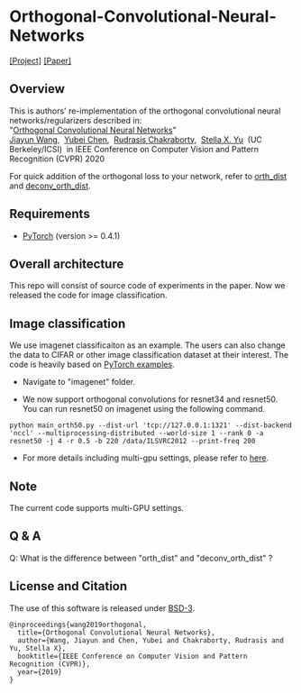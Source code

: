 # Orthogonal-Convolutional-Neural-Networks
[[Project]](http://pwang.pw/ocnn.html) [[Paper]](https://arxiv.org/abs/1911.12207)   

## Overview
This is authors' re-implementation of the orthogonal convolutional neural networks/regularizers described in:  
"[Orthogonal Convolutional Neural Networks](https://arxiv.org/abs/1911.12207)"   
[Jiayun Wang](http://pwang.pw/),&nbsp; [Yubei Chen](https://redwood.berkeley.edu/people/yubei-chen/),&nbsp;  [Rudrasis Chakraborty](https://rudra1988.github.io/),&nbsp; [Stella X. Yu](https://www1.icsi.berkeley.edu/~stellayu/)&nbsp; (UC Berkeley/ICSI)&nbsp; in IEEE Conference on Computer Vision and Pattern Recognition (CVPR) 2020

For quick addition of the orthogonal loss to your network, refer to [orth_dist](./blob/master/imagenet/utils.py#L21) and [deconv_orth_dist](./blob/master/imagenet/utils.py#L34).

## Requirements
* [PyTorch](https://pytorch.org/) (version >= 0.4.1)

## Overall architecture
This repo will consist of source code of experiments in the paper. Now we released the code for image classification.

## Image classification

We use imagenet classificaiton as an example. The users can also change the data to CIFAR or other image classification dataset at their interest. The code is heavily based on [PyTorch examples](https://github.com/pytorch/examples/tree/master/imagenet).

- Navigate to "imagenet" folder.

- We now support orthogonal convolutions for resnet34 and resnet50. You can run resnet50 on imagenet using the following command. 
```
python main_orth50.py --dist-url 'tcp://127.0.0.1:1321' --dist-backend 'nccl' --multiprocessing-distributed --world-size 1 --rank 0 -a resnet50 -j 4 -r 0.5 -b 220 /data/ILSVRC2012 --print-freq 200
```

- For more details including multi-gpu settings, please refer to [here](https://github.com/samaonline/Orthogonal-Convolutional-Neural-Networks/blob/master/imagenet/README.md).

## Note
The current code supports multi-GPU settings.

## Q \& A
Q: What is the difference between "orth_dist" and "deconv_orth_dist" ?

## License and Citation
The use of this software is released under [BSD-3](https://github.com/samaonline/Orthogonal-Convolutional-Neural-Networks/blob/master/LICENSE).
```
@inproceedings{wang2019orthogonal,
  title={Orthogonal Convolutional Neural Networks},
  author={Wang, Jiayun and Chen, Yubei and Chakraborty, Rudrasis and Yu, Stella X},
  booktitle={IEEE Conference on Computer Vision and Pattern Recognition (CVPR)},
  year={2019}
}
```
